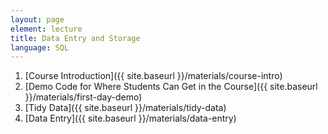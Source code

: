 ```yaml
---
layout: page
element: lecture
title: Data Entry and Storage
language: SQL
---
```


1. [Course Introduction]({{ site.baseurl }}/materials/course-intro)
2. [Demo Code for Where Students Can Get in the Course]({{ site.baseurl }}/materials/first-day-demo)
3. [Tidy Data]({{ site.baseurl }}/materials/tidy-data)
4. [Data Entry]({{ site.baseurl }}/materials/data-entry)
